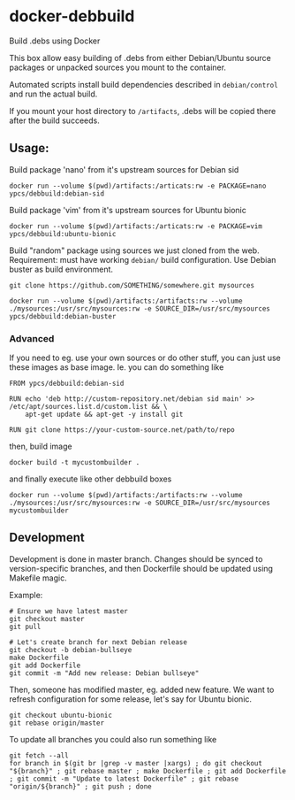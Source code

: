 # docker-debbuild
Build .debs using Docker

This box allow easy building of .debs from either Debian/Ubuntu source packages or unpacked sources you mount to the container.

Automated scripts install build dependencies described in `debian/control` and run the actual build.

If you mount your host directory to `/artifacts`, .debs will be copied there after the build succeeds.

## Usage:
Build package 'nano' from it's upstream sources for Debian sid

    docker run --volume $(pwd)/artifacts:/articats:rw -e PACKAGE=nano ypcs/debbuild:debian-sid

Build package 'vim' from it's upstream sources for Ubuntu bionic

    docker run --volume $(pwd)/artifacts:/articats:rw -e PACKAGE=vim ypcs/debbuild:ubuntu-bionic

Build "random" package using sources we just cloned from the web. Requirement: must have working `debian/` build configuration. Use Debian buster as build environment.

    git clone https://github.com/SOMETHING/somewhere.git mysources

    docker run --volume $(pwd)/artifacts:/artifacts:rw --volume ./mysources:/usr/src/mysources:rw -e SOURCE_DIR=/usr/src/mysources ypcs/debbuild:debian-buster


### Advanced
If you need to eg. use your own sources or do other stuff, you can just use these images as base image. Ie. you can do something like

```
FROM ypcs/debbuild:debian-sid

RUN echo 'deb http://custom-repository.net/debian sid main' >> /etc/apt/sources.list.d/custom.list && \
    apt-get update && apt-get -y install git

RUN git clone https://your-custom-source.net/path/to/repo
```

then, build image

    docker build -t mycustombuilder .

and finally execute like other debbuild boxes

    docker run --volume $(pwd)/artifacts:/artifacts:rw --volume ./mysources:/usr/src/mysources:rw -e SOURCE_DIR=/usr/src/mysources mycustombuilder


## Development
Development is done in master branch. Changes should be synced to version-specific branches, and then Dockerfile should be updated using Makefile magic.

Example:

    # Ensure we have latest master
    git checkout master
    git pull

    # Let's create branch for next Debian release
    git checkout -b debian-bullseye
    make Dockerfile
    git add Dockerfile
    git commit -m "Add new release: Debian bullseye"

Then, someone has modified master, eg. added new feature. We want to refresh configuration for some release, let's say for Ubuntu bionic.

    git checkout ubuntu-bionic
    git rebase origin/master

To update all branches you could also run something like

    git fetch --all
    for branch in $(git br |grep -v master |xargs) ; do git checkout "${branch}" ; git rebase master ; make Dockerfile ; git add Dockerfile ; git commit -m "Update to latest Dockerfile" ; git rebase "origin/${branch}" ; git push ; done

